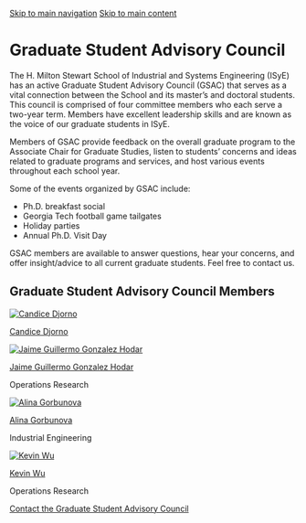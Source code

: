 [Skip to main navigation](https://www.isye.gatech.edu/academics/masters/current-students/graduate-student-advisory-council#main-navigation) [Skip to main content](https://www.isye.gatech.edu/academics/masters/current-students/graduate-student-advisory-council#main-content)

# Graduate Student Advisory Council

The H. Milton Stewart School of Industrial and Systems Engineering (ISyE) has an active Graduate Student Advisory Council (GSAC) that serves as a vital connection between the School and its master’s and doctoral students. This council is comprised of four committee members who each serve a two-year term. Members have excellent leadership skills and are known as the voice of our graduate students in ISyE.

Members of GSAC provide feedback on the overall graduate program to the Associate Chair for Graduate Studies, listen to students’ concerns and ideas related to graduate programs and services, and host various events throughout each school year.

Some of the events organized by GSAC include:

- Ph.D. breakfast social
- Georgia Tech football game tailgates
- Holiday parties
- Annual Ph.D. Visit Day

GSAC members are available to answer questions, hear your concerns, and offer insight/advice to all current graduate students. Feel free to contact us.

## Graduate Student Advisory Council Members

[![Candice Djorno](https://www.isye.gatech.edu/sites/default/files/styles/manual_square/public/user-image/candice-djorno/candicejorno.jpg?h=8025ec48&itok=xF7nw3YQ)](https://www.isye.gatech.edu/users/candice-djorno)

[Candice Djorno](https://www.isye.gatech.edu/academics/masters/current-students/graduate-student-advisory-council)

[![Jaime Guillermo Gonzalez Hodar](https://www.isye.gatech.edu/sites/default/files/styles/manual_square/public/user-image/gonzalez-hodar-jaime-guillermo-3720-4979_7.jpeg?h=4a90203d&itok=KpRTLjnt)](https://www.isye.gatech.edu/users/jaime-guillermo-gonzalez-hodar)

[Jaime Guillermo Gonzalez Hodar](https://www.isye.gatech.edu/academics/masters/current-students/graduate-student-advisory-council)

Operations Research

[![Alina Gorbunova](https://www.isye.gatech.edu/sites/default/files/styles/manual_square/public/user-image/gorbunova-alina/img9294-5006.jpg?h=47b57336&itok=K0JMnT32)](https://www.isye.gatech.edu/users/alina-gorbunova)

[Alina Gorbunova](https://www.isye.gatech.edu/academics/masters/current-students/graduate-student-advisory-council)

Industrial Engineering

[![Kevin Wu](https://www.isye.gatech.edu/sites/default/files/styles/manual_square/public/user-image/wu-kevin-3724-4972_7.jpeg?h=d72eca9d&itok=GS14xZNW)](https://www.isye.gatech.edu/users/kevin-wu)

[Kevin Wu](https://www.isye.gatech.edu/academics/masters/current-students/graduate-student-advisory-council)

Operations Research

[Contact the Graduate Student Advisory Council](https://www.isye.gatech.edu/contact-us?contact=8037)